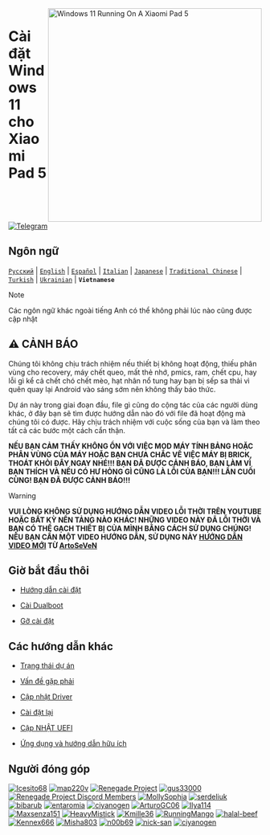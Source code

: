 <img align="right" src="https://raw.githubusercontent.com/erdilS/Port-Windows-11-Xiaomi-Pad-5/main/nabu.png" width="425" alt="Windows 11 Running On A Xiaomi Pad 5">


# Cài đặt Windows 11 cho Xiaomi Pad 5

[![Telegram](https://img.shields.io/badge/Chat-Telegram-brightgreen.svg?logo=telegram&style=flat-square)](https://t.me/nabuwoa)

## Ngôn ngữ
[```Русский```](/README-RU.md) | [```English```](/README.md) | [```Español```](/guide/Español/README-es.md) | [```Italian```](/guide/Italian/README-it.md) | [```Japanese```](/guide/Japanese/README-ja.md) | [```Traditional Chinese```](/guide/Traditional%20Chinese/README-tw.md) | [```Turkish```](/guide/Turkish/README-tr.md) | [```Ukrainian```](/guide/Ukrainian/README-uk.md) | **```Vietnamese```**

> [!NOTE]
> Các ngôn ngữ khác ngoài tiếng Anh có thể không phải lúc nào cũng được cập nhật 

## ⚠️ CẢNH BÁO

Chúng tôi không chịu trách nhiệm nếu thiết bị không hoạt động, thiếu phân vùng cho recovery, máy chết queo, mất thẻ nhớ, pmics, ram, chết cpu, hay lỗi gì kể cả chết chó chết mèo, hạt nhân nổ tung hay bạn bị sếp sa thải vì quên quay lại Android vào sáng sớm nên không thấy báo thức.

Dự án này trong giai đoạn đầu, file gì cũng do cộng tác của các người dùng khác, ở đây bạn sẽ tìm được hướng dẫn nào đó với file đã hoạt động mà chúng tôi có được. Hãy chịu trách nhiệm với cuộc sống của bạn và làm theo tất cả các bước một cách cẩn thận.

**NẾU BẠN CẢM THẤY KHÔNG ỔN VỚI VIỆC MOD MÁY TÍNH BẢNG HOẶC PHÂN VÙNG CỦA MÁY HOẶC BẠN CHƯA CHẮC VỀ VIỆC MÁY BỊ BRICK, THOÁT KHỎI ĐÂY NGAY NHÉ!!! BẠN ĐÃ ĐƯỢC CẢNH BÁO, BẠN LÀM VÌ BẠN THÍCH VÀ NẾU CÓ HƯ HỎNG GÌ CŨNG LÀ LỖI CỦA BẠN!!! LẦN CUỐI CÙNG! BẠN ĐÃ ĐƯỢC CẢNH BÁO!!!**

> [!WARNING]
> **VUI LÒNG KHÔNG SỬ DỤNG HƯỚNG DẪN VIDEO LỖI THỜI TRÊN YOUTUBE HOẶC BẤT KỲ NỀN TẢNG NÀO KHÁC! NHỮNG VIDEO NÀY ĐÃ LỖI THỜI VÀ BẠN CÓ THỂ GẠCH THIẾT BỊ CỦA MÌNH BẰNG CÁCH SỬ DỤNG CHÚNG! NẾU BẠN CẦN MỘT VIDEO HƯỚNG DẪN, SỬ DỤNG NÀY [HƯỚNG DẪN VIDEO MỚI](https://youtu.be/BbgTbTGbXYg) TỪ [ArtoSeVeN](https://www.youtube.com/channel/UCYjwfxlYlJ7Nnzv01oszQvA)**

## Giờ bắt đầu thôi

- [Hướng dẫn cài đặt](1-partition-vi.md)

- [Cài Dualboot](dualboot-vi.md)

- [Gỡ cài đặt](uninstall-vi.md)


## Các hướng dẫn khác

- [Trạng thái dự án](status.md)

- [Vấn đề gặp phải](troubleshooting-vi.md)

- [Cập nhật Driver](update-vi.md)

- [Cài đặt lại](reinstall-vi.md)
  
- [Cập NHẬT UEFI](UEFI-updating-vi.md)

- [Ứng dụng và hướng dẫn hữu ích](/guide/Additional-materials/Additional-materials-vi.md)
## Người đóng góp

[<img alt="Icesito68" src="https://images.weserv.nl/?url=https://avatars.githubusercontent.com/u/113939920?v=4&w=45&fit=cover&mask=circle&maxage=7d" />](https://github.com/Icesito68)
[<img alt="map220v" src="https://images.weserv.nl/?url=https://avatars.githubusercontent.com/u/14368485?v=4&w=45&fit=cover&mask=circle&maxage=7d" />](https://github.com/map220v)
[<img alt="Renegade Project" src="https://images.weserv.nl/?url=https://avatars.githubusercontent.com/u/63859504?s=200&v=4&w=45&fit=cover&mask=circle&maxage=7d" />](https://github.com/edk2-porting)
[<img alt="gus33000" src="https://images.weserv.nl/?url=https://avatars.githubusercontent.com/u/3755345?v=4&w=45&fit=cover&mask=circle&maxage=7d" />](https://github.com/gus33000)
[<img alt="Renegade Project Discord Members" src="https://images.weserv.nl/?url=https://cdn.discordapp.com/icons/736563593058713690/68f67bfddf4390b11effc99917b16338.webp?size=256&w=45&fit=cover&mask=circle&maxage=7d" />](https://discord.gg/XXBWfag)
[<img alt="MollySophia" src="https://images.weserv.nl/?url=https://avatars.githubusercontent.com/u/20746884?v=4&w=45&fit=cover&mask=circle&maxage=7d" />](https://github.com/MollySophia)
[<img alt="serdeliuk" src="https://images.weserv.nl/?url=https://avatars.githubusercontent.com/u/38280618?v=4&w=45&fit=cover&mask=circle&maxage=7d" />](https://github.com/serdeliuk)
[<img alt="bibarub" src="https://images.weserv.nl/?url=https://avatars.githubusercontent.com/u/73599925?v=4&w=45&fit=cover&mask=circle&maxage=7d" />](https://github.com/bibarub)
[<img alt="entaromia" src="https://images.weserv.nl/?url=https://avatars.githubusercontent.com/u/30384045?v=4&w=45&fit=cover&mask=circle&maxage=7d" />](https://github.com/entaromia)
[<img alt="ciyanogen" src="https://images.weserv.nl/?url=https://avatars.githubusercontent.com/u/29534488?v=4&w=45&fit=cover&mask=circle&maxage=7d" />](https://github.com/ciyanogen)
[<img alt="ArturoGC06" src="https://images.weserv.nl/?url=https://avatars.githubusercontent.com/u/76574534?v=4&w=45&fit=cover&mask=circle&maxage=7d" />](https://github.com/ArturoGC06)
[<img alt="Ilya114" src="https://images.weserv.nl/?url=https://avatars.githubusercontent.com/u/93242944?v=4&w=45&fit=cover&mask=circle&maxage=7d" />](https://github.com/Ilya114)
[<img alt="Maxsenza151" src="https://images.weserv.nl/?url=https://avatars.githubusercontent.com/u/93602290?v=4&w=45&fit=cover&mask=circle&maxage=7d" />](https://github.com/Maxsenza151)
[<img alt="HeavyMistick" src="https://images.weserv.nl/?url=https://avatars.githubusercontent.com/u/94836779?v=4&w=45&fit=cover&mask=circle&maxage=7d" />](https://github.com/HeavyMistick)
[<img alt="Kmille36" src="https://images.weserv.nl/?url=https://avatars.githubusercontent.com/u/58414694?v=4&w=45&fit=cover&mask=circle&maxage=7d" />](https://github.com/Kmille36)
[<img alt="RunningMango" src="https://images.weserv.nl/?url=https://avatars.githubusercontent.com/u/36758157?v=4&w=45&fit=cover&mask=circle&maxage=7d" />](https://github.com/RunningMango)
[<img alt="halal-beef" src="https://images.weserv.nl/?url=https://avatars.githubusercontent.com/u/78730004?v=4&w=45&fit=cover&mask=circle&maxage=7d" />](https://github.com/halal-beef)
[<img alt="Kennex666" src="https://images.weserv.nl/?url=https://avatars.githubusercontent.com/u/55269418?v=4&w=45&fit=cover&mask=circle&maxage=7d" />](https://github.com/kennex666)
[<img alt="Misha803" src="https://images.weserv.nl/?url=https://avatars.githubusercontent.com/u/118528504?v=4&w=45&fit=cover&mask=circle&maxage=7d" />](https://github.com/Misha803)
[<img alt="n00b69" src="https://images.weserv.nl/?url=https://avatars.githubusercontent.com/u/83274506?v=4&w=45&fit=cover&mask=circle&maxage=7d" />](https://github.com/n00b69)
[<img alt="nick-san" src="https://images.weserv.nl/?url=https://avatars.githubusercontent.com/u/45539267?v=4&w=45&fit=cover&mask=circle&maxage=7d" />](https://github.com/nick-san)
[<img alt="ciyanogen" src="https://images.weserv.nl/?url=https://avatars.githubusercontent.com/u/84897942?v=4&w=45&fit=cover&mask=circle&maxage=7d" />](https://github.com/ciyanogen)
